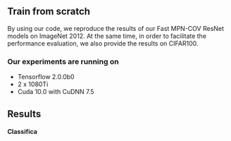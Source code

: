 ## Train from scratch
By using our code, we reproduce the results of our Fast MPN-COV ResNet models on ImageNet 2012. At the same time, in order to facilitate the performance evaluation, we also provide the results on CIFAR100.

### Our experiments are running on
 * Tensorflow 2.0.0b0<br>
 * 2 x 1080Ti<br>
 * Cuda 10.0 with CuDNN 7.5<br>
 
## Results
#### Classifica